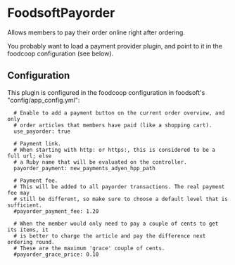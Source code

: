 FoodsoftPayorder
================

Allows members to pay their order online right after ordering.

You probably want to load a payment provider plugin, and point to it
in the foodcoop configuration (see below).

Configuration
-------------
This plugin is configured in the foodcoop configuration in foodsoft's
"config/app\_config.yml":
```
  # Enable to add a payment button on the current order overview, and only
  # order articles that members have paid (like a shopping cart).
  use_payorder: true

  # Payment link.
  # When starting with http: or https:, this is considered to be a full url; else 
  # a Ruby name that will be evaluated on the controller.
  payorder_payment: new_payments_adyen_hpp_path

  # Payment fee.
  # This will be added to all payorder transactions. The real payment fee may
  # still be different, so make sure to choose a default level that is sufficient.
  #payorder_payment_fee: 1.20

  # When the member would only need to pay a couple of cents to get its items, it
  # is better to charge the article and pay the difference next ordering round.
  # These are the maximum 'grace' couple of cents.
  #payorder_grace_price: 0.10
```
